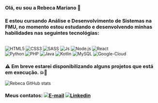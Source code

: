 ### Olá, eu sou a Rebeca Mariano 👋

### E estou cursando Análise e Desenvolvimento de Sistemas na FMU, no momento estou estudando e desenvolvendo minhas habilidades nas seguintes tecnológias: 
<div style="display: inline_block"><br/>
    <img aling="center" alt="HTML5" src="https://img.shields.io/badge/HTML5-E34F26?style=for-the-badge&logo=html5&logoColor=white"/>
    <img aling="center" alt="CSS3" src="https://img.shields.io/badge/CSS3-1572B6?style=for-the-badge&logo=css3&logoColor=white"/>
    <img aling="center" alt="SASS" src="https://img.shields.io/badge/Sass-CC6699?style=for-the-badge&logo=sass&logoColor=white"/>
    <img aling="center" alt="Js" src="https://img.shields.io/badge/JavaScript-F7DF1E?style=for-the-badge&logo=javascript&logoColor=black"/>
    <img aling="center" alt="Node.js" src="https://img.shields.io/badge/Node.js-43853D?style=for-the-badge&logo=node.js&logoColor=white"/>
    <img aling="center" alt="React" src="https://img.shields.io/badge/React-20232A?style=for-the-badge&logo=react&logoColor=61DAFB"/><br/>
    <img aling="center" alt="Python" src="https://img.shields.io/badge/Python-14354C?style=for-the-badge&logo=python&logoColor=white"/>
    <img aling="center" alt="PHP" src="https://img.shields.io/badge/PHP-777BB4?style=for-the-badge&logo=php&logoColor=white"/>
    <img aling="center" alt="Java" src="https://img.shields.io/badge/Java-ED8B00?style=for-the-badge&logo=openjdk&logoColor=white"/>
    <img aling="center" alt="Kotlin" src="https://img.shields.io/badge/Kotlin-0095D5?&style=for-the-badge&logo=kotlin&logoColor=white"/>
    <img aling="center" alt="MySQL" src="https://img.shields.io/badge/MySQL-00000F?style=for-the-badge&logo=mysql&logoColor=white"/>
    <img aling="center" alt="Google-Cloud" src="https://img.shields.io/badge/Google_Cloud-4285F4?style=for-the-badge&logo=google-cloud&logoColor=white"/>
</div>

### ⚠️ Em breve estarei disponibilizando alguns projetos que está em execução. 💥🚀

![Rebeca GitHub stats](https://github-readme-stats.vercel.app/api?username=rebeca&show_icons=true&theme=radical)

### Meus contatos: [![ E-mail](https://img.shields.io/badge/Gmail-D14836?style=for-the-badge&logo=gmail&logoColor=white)](mailto:rebecamarianosanto@gmail.com?cco=rebeca-mariano2@hotmail.com&sujeito=Acessei%20seu%20portif%C3%B3lio%20e%20tenho%20interesse%20em%20conversar.") [![Linkedin](https://img.shields.io/badge/LinkedIn-0077B5?style=for-the-badge&logo=linkedin&logoColor=white)](https://www.linkedin.com/in/rebecamariano/)



